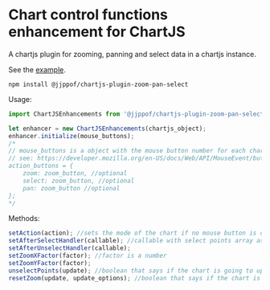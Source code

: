 # Chart control functions enhancement for ChartJS
A chartjs plugin for zooming, panning and select data in a chartjs instance.

See the [example](https://jjppof.github.io/chartjs-plugin-zoom-pan-select/example/index).

```
npm install @jjppof/chartjs-plugin-zoom-pan-select
```

Usage:

```javascript
import ChartJSEnhancements from '@jjppof/chartjs-plugin-zoom-pan-select';

let enhancer = new ChartJSEnhancements(chartjs_object);
enhancer.initialize(mouse_buttons);
/* 
// mouse_buttons is a object with the mouse button number for each chart action (pan, zoom or select)
// see: https://developer.mozilla.org/en-US/docs/Web/API/MouseEvent/buttons#Return_value
action_buttons = {
    zoom: zoom_button, //optional
    select: zoom_button, //optional
    pan: zoom_button //optional
};
*/
```

Methods:

```javascript
setAction(action); //sets the mode of the chart if no mouse button is defined. The arg is a string that can be "zoom", "pan" or "select"
setAfterSelectHandler(callable); //callable with select points array as arg
setAfterUnselectHandler(callable);
setZoomXFactor(factor); //factor is a number
setZoomYFactor(factor);
unselectPoints(update); //boolean that says if the chart is going to update or not
resetZoom(update, update_options); //boolean that says if the chart is going to update or not. update_options is the update options from chartjs update() function
```

